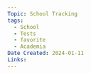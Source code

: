 ```yaml
---
Topic: School Tracking
tags:
  - School
  - Tests
  - favorite
  - Academia
Date Created: 2024-01-11
Links:
---
```


